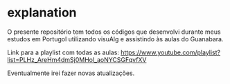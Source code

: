 # explanation

O presente repositório tem todos os códigos que desenvolvi durante meus estudos em Portugol utilizando visuAlg e assistindo às aulas do Guanabara.

Link para a playlist com todas as aulas: https://www.youtube.com/playlist?list=PLHz_AreHm4dmSj0MHol_aoNYCSGFqvfXV

Eventualmente irei fazer novas atualizações.

